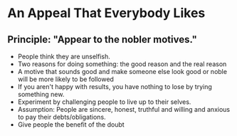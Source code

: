 # An Appeal That Everybody Likes #

## Principle: "Appear to the nobler motives." ##

- People think they are unselfish.  
- Two reasons for doing something: the good reason and the real reason
- A motive that sounds good and make someone else look good or noble will be more likely to be followed
- If you aren't happy with results, you have nothing to lose by trying something new.  
- Experiment by challenging people to live up to their selves.  
- Assumption: People are sincere, honest, truthful and willing and anxious to pay their debts/obligations.
- Give people the benefit of the doubt
